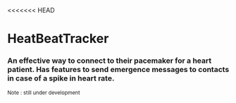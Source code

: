 <<<<<<< HEAD
# HeatBeatTracker

### An effective way to connect to their pacemaker for a heart patient. Has features to send emergence messages to contacts in case of a spike in heart rate.

<sub>Note : still under development </sub>
